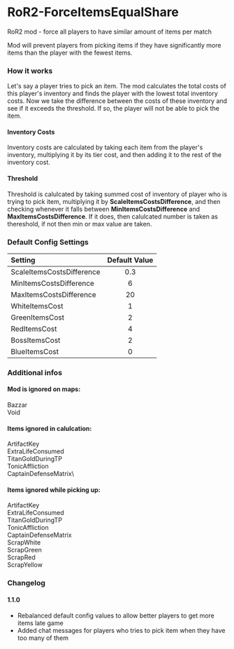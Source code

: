 # RoR2-ForceItemsEqualShare
RoR2 mod - force all players to have similar amount of items per match

Mod will prevent players from picking items if they have significantly more items than the player with the fewest items.

### How it works
Let's say a player tries to pick an item. The mod calculates the total costs of this player's inventory and finds the player with the lowest total inventory costs.
Now we take the difference between the costs of these inventory and see if it exceeds the threshold. If so, the player will not be able to pick the item.

#### Inventory Costs
Inventory costs are calculated by taking each item from the player's inventory, multiplying it by its tier cost, and then adding it to the rest of the inventory cost.

#### Threshold
Threshold is calulcated by taking summed cost of inventory of player who is trying to pick item, multiplying it by **ScaleItemsCostsDifference**, and then checking whenever it falls between **MinItemsCostsDifference** and **MaxItemsCostsDifference**. If it does, then calulcated number is taken as thereshold, if not then min or max value are taken.


### Default Config Settings
| Setting                       | Default Value |
| :---------------------------- | :-----------: |
| ScaleItemsCostsDifference     |           0.3 |
| MinItemsCostsDifference       |             6 |
| MaxItemsCostsDifference       |            20 |
| WhiteItemsCost                |             1 |
| GreenItemsCost                |             2 |
| RedItemsCost                  |             4 |
| BossItemsCost                 |             2 |
| BlueItemsCost                 |             0 |

### Additional infos

#### Mod is ignored on maps:
Bazzar\
Void

#### Items ignored in calulcation:
ArtifactKey\
ExtraLifeConsumed\
TitanGoldDuringTP\
TonicAffliction\
CaptainDefenseMatrix\

#### Items ignored while picking up:
ArtifactKey\
ExtraLifeConsumed\
TitanGoldDuringTP\
TonicAffliction\
CaptainDefenseMatrix\
ScrapWhite\
ScrapGreen\
ScrapRed\
ScrapYellow

### Changelog
#### 1.1.0
- Rebalanced default config values to allow better players to get more items late game
- Added chat messages for players who tries to pick item when they have too many of them

